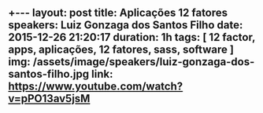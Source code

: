 +---
layout: post
title: Aplicações 12 fatores
speakers: Luiz Gonzaga dos Santos Filho
date: 2015-12-26 21:20:17
duration: 1h
tags: [ 12 factor, apps, aplicações, 12 fatores, sass, software ]
img: /assets/image/speakers/luiz-gonzaga-dos-santos-filho.jpg
link: https://www.youtube.com/watch?v=pPO13av5jsM
---
